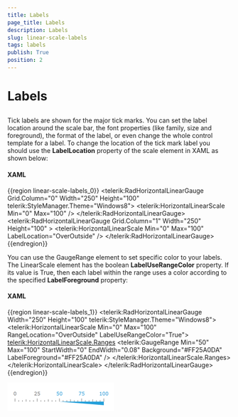 ```yaml
---
title: Labels
page_title: Labels
description: Labels
slug: linear-scale-labels
tags: labels
publish: True
position: 2
---
```


# Labels



## 

Tick labels are shown for the major tick marks. You can set the label location around the scale bar, 
        the font properties (like family, size and foreground), the format of the label, or even change the whole control 
        template for a label. To change the location of the tick mark label you should use the __LabelLocation__
        property of the scale element in XAML as shown below:

#### __XAML__

{{region linear-scale-labels_0}}
	<telerik:RadHorizontalLinearGauge Grid.Column="0" Width="250" Height="100" telerik:StyleManager.Theme="Windows8">
	    <telerik:HorizontalLinearScale Min="0" Max="100" />
	</telerik:RadHorizontalLinearGauge>
	<telerik:RadHorizontalLinearGauge Grid.Column="1" Width="250" Height="100" >
	    <telerik:HorizontalLinearScale Min="0" Max="100" LabelLocation="OverOutside" />
	</telerik:RadHorizontalLinearGauge>
	{{endregion}}





You can use the GaugeRange element to set specific color to your labels. The LinearScale element has the boolean 
        __LabelUseRangeColor__ property. If its value is True, then each label within the range uses
        a color according to the specified __LabelForeground__ property:

#### __XAML__

{{region linear-scale-labels_1}}
	<telerik:RadHorizontalLinearGauge Width="250" Height="100" telerik:StyleManager.Theme="Windows8">
	    <telerik:HorizontalLinearScale Min="0" Max="100" 
	                         RangeLocation="OverOutside"
	                         LabelUseRangeColor="True">
	        <telerik:HorizontalLinearScale.Ranges> 
	                <telerik:GaugeRange Min="50" Max="100"
	                                    StartWidth="0"
	                                    EndWidth="0.08"
	                                    Background="#FF25A0DA"
	                                    LabelForeground="#FF25A0DA" />
	        </telerik:HorizontalLinearScale.Ranges>
	    </telerik:HorizontalLinearScale>
	</telerik:RadHorizontalLinearGauge>
	{{endregion}}



![](images/LinearScaleLabelRangeColor.png)
